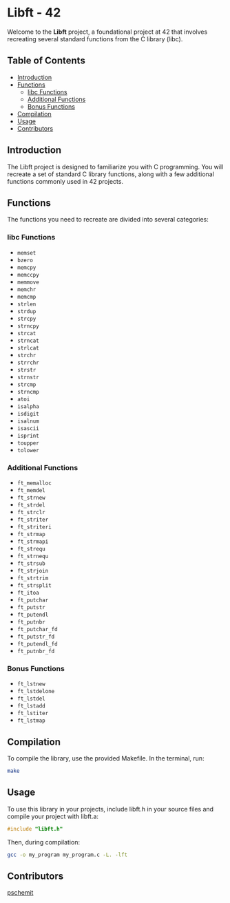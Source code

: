 # Libft - 42

Welcome to the **Libft** project, a foundational project at 42 that involves recreating several standard functions from the C library (libc).

## Table of Contents

- [Introduction](#introduction)
- [Functions](#functions)
  - [libc Functions](#libc-functions)
  - [Additional Functions](#additional-functions)
  - [Bonus Functions](#bonus-functions)
- [Compilation](#compilation)
- [Usage](#usage)
- [Contributors](#contributors)

## Introduction

The Libft project is designed to familiarize you with C programming. You will recreate a set of standard C library functions, along with a few additional functions commonly used in 42 projects.

## Functions

The functions you need to recreate are divided into several categories:

### libc Functions

- `memset`
- `bzero`
- `memcpy`
- `memccpy`
- `memmove`
- `memchr`
- `memcmp`
- `strlen`
- `strdup`
- `strcpy`
- `strncpy`
- `strcat`
- `strncat`
- `strlcat`
- `strchr`
- `strrchr`
- `strstr`
- `strnstr`
- `strcmp`
- `strncmp`
- `atoi`
- `isalpha`
- `isdigit`
- `isalnum`
- `isascii`
- `isprint`
- `toupper`
- `tolower`

### Additional Functions

- `ft_memalloc`
- `ft_memdel`
- `ft_strnew`
- `ft_strdel`
- `ft_strclr`
- `ft_striter`
- `ft_striteri`
- `ft_strmap`
- `ft_strmapi`
- `ft_strequ`
- `ft_strnequ`
- `ft_strsub`
- `ft_strjoin`
- `ft_strtrim`
- `ft_strsplit`
- `ft_itoa`
- `ft_putchar`
- `ft_putstr`
- `ft_putendl`
- `ft_putnbr`
- `ft_putchar_fd`
- `ft_putstr_fd`
- `ft_putendl_fd`
- `ft_putnbr_fd`

### Bonus Functions

- `ft_lstnew`
- `ft_lstdelone`
- `ft_lstdel`
- `ft_lstadd`
- `ft_lstiter`
- `ft_lstmap`

## Compilation

To compile the library, use the provided Makefile. In the terminal, run:

```sh
make
```

## Usage
To use this library in your projects, include libft.h in your source files and compile your project with libft.a:
```c
#include "libft.h"
```

Then, during compilation:
```sh
gcc -o my_program my_program.c -L. -lft
```

## Contributors
[pschemit](https://github.com/pschemit)

